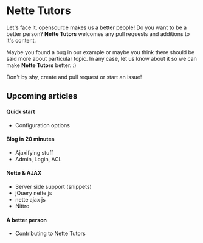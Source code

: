 # Nette Tutors

Let's face it, opensource makes us a better people! Do you want to be a better person? **Nette Tutors** welcomes any pull requests and additions to it's content.

Maybe you found a bug in our example or maybe you think there should be said more about particular topic. In any case, let us know about it so we can make **Nette Tutors** better. :)

Don't by shy, create and pull request or start an issue!

## Upcoming articles

#### Quick start

- Configuration options

#### Blog in 20 minutes

- Ajaxifying stuff
- Admin, Login, ACL

#### Nette & AJAX

- Server side support (snippets)
- jQuery nette js
- nette ajax js
- Nittro

#### A better person

- Contributing to Nette Tutors
